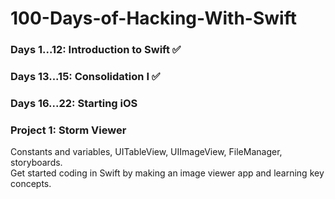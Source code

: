 # 100-Days-of-Hacking-With-Swift

### Days 1...12: Introduction to Swift ✅
### Days 13...15: Consolidation I ✅
### Days 16...22: Starting iOS 

### Project 1: Storm Viewer
Constants and variables, UITableView, UIImageView, FileManager, storyboards.<br/>
Get started coding in Swift by making an image viewer app and learning key concepts.

